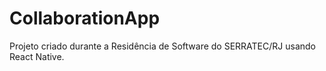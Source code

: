 # CollaborationApp
Projeto criado durante a Residência de Software do SERRATEC/RJ usando React Native.
